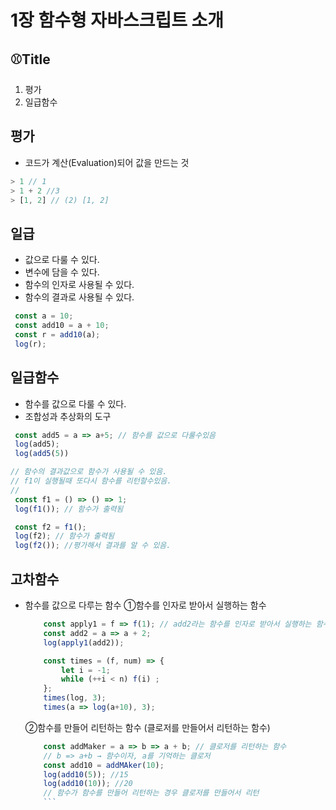 # 1장 함수형 자바스크립트 소개

## ⚾Title

1. 평가
2. 일급함수

## 평가
- 코드가 계산(Evaluation)되어 값을 만드는 것 
``` javascript
> 1 // 1
> 1 + 2 //3 
> [1, 2] // (2) [1, 2]
```

## 일급
- 값으로 다룰 수 있다. 
- 변수에 담을 수 있다.
- 함수의 인자로 사용될 수 있다. 
- 함수의 결과로 사용될 수 있다. 
```javascript
 const a = 10; 
 const add10 = a + 10; 
 const r = add10(a);
 log(r);
```

## 일급함수 
- 함수를 값으로 다룰 수 있다. 
- 조합성과 추상화의 도구 

``` javascript
 const add5 = a => a+5; // 함수를 값으로 다룰수있음
 log(add5); 
 log(add5(5))

// 함수의 결과값으로 함수가 사용될 수 있음. 
// f1이 실행될때 또다시 함수를 리턴할수있음. 
//
 const f1 = () => () => 1;
 log(f1()); // 함수가 출력됨

 const f2 = f1(); 
 log(f2); // 함수가 출력됨
 log(f2()); //평가해서 결과를 알 수 있음.  
```

## 고차함수 
- 함수를 값으로 다루는 함수 
    ①함수를 인자로 받아서 실행하는 함수
    ``` javascript
        const apply1 = f => f(1); // add2라는 함수를 인자로 받아서 실행하는 함수
        const add2 = a => a + 2;
        log(apply1(add2));

        const times = (f, num) => { 
            let i = -1; 
            while (++i < n) f(i) ;
        };
        times(log, 3);
        times(a => log(a+10), 3);
    ```

    ②함수를 만들어 리턴하는 함수 (클로저를 만들어서 리턴하는 함수)
    ``` javascript
        const addMaker = a => b => a + b; // 클로저를 리턴하는 함수 
        // b => a+b → 함수이자, a를 기억하는 클로저
        const add10 = addMAker(10);
        log(add10(5)); //15
        log(add10(10)); //20
        // 함수가 함수를 만들어 리턴하는 경우 클로저를 만들어서 리턴
        ```